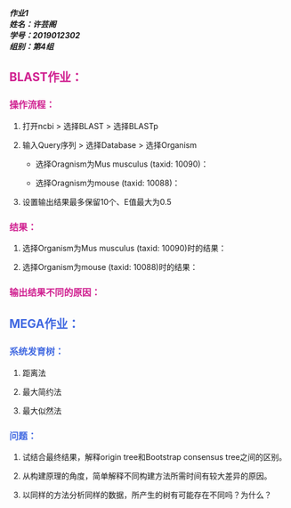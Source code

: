 ___作业1___  
___姓名：许芸阁___  
___学号：2019012302___  
___组别：第4组___  
## <font color=violetred>BLAST作业：</font>  
### **<font color=violetred>操作流程：</font>**  
1. 打开ncbi > 选择BLAST > 选择BLASTp  

2. 输入Query序列 > 选择Database > 选择Organism  
    - 选择Oragnism为Mus musculus (taxid: 10090)：  

    - 选择Oragnism为mouse (taxid: 10088)：  

3. 设置输出结果最多保留10个、E值最大为0.5  

### **<font color=violetred>结果：</font>**  
1. 选择Organism为Mus musculus (taxid: 10090)时的结果：  

2. 选择Organism为mouse (taxid: 10088)时的结果：  

### **<font color=violetred>输出结果不同的原因：</font>**  


## <font color=royalblue>MEGA作业：</font>
### **<font color=royalblue>系统发育树：</font>**  
1. 距离法  

2. 最大简约法  

3. 最大似然法  

### **<font color=royalblue>问题：</font>**  
1. 试结合最终结果，解释origin tree和Bootstrap consensus tree之间的区别。  

2. 从构建原理的角度，简单解释不同构建方法所需时间有较大差异的原因。  

3. 以同样的方法分析同样的数据，所产生的树有可能存在不同吗？为什么？  


